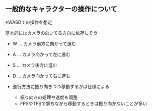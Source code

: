 ## 一般的なキャラクターの操作について
※WASDでの操作を想定

基本的にはカメラの向いてる方向に依存しそう
* W ... カメラ前方に向かって進む
* A ... カメラ向かって左に進む
* S ... カメラ後方に進む
* D ... カメラ向かって右に進む

* 進行方法に振り向きつつ移動するかは仕様による
	- 振り向きの処理や速度も調整
	- FPSやTPSで撃ちながら移動するときは振り向かないことが多い